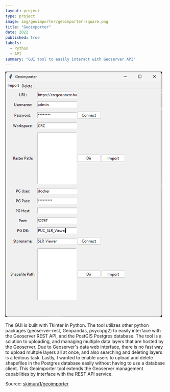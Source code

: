 ```yaml
---
layout: project
type: project
image: img/geoimporter/geoimporter-square.png
title: "Geoimporter"
date: 2022
published: true
labels:
  - Python
  - API
summary: "GUI tool to easily interact with Geoserver API"
---
```


<img class="img-fluid" src="../img/geoimporter/geoimporter_screenshot.png">

The GUI is built with Tkinter in Python. The tool utilizes other python
packages (geoserver-rest, Geopandas, psycopg2) to easily interface with the
Geoserver REST API, and the PostGIS Postgres database. The tool is a solution
to uploading, and managing multiple data layers that are hosted by the
Geoserver. Due to Geoserver's data web interface, there is no fast way to
upload multple layers all at once, and also searching and deleting layers is a
tedious task. Lastly, I wanted to enable users to upload and delete shapefiles
in the Postgres database easily without having to use a database client. This
Geoimporter tool extends the Geoserver management capabilities by interface
with the REST API service.

Source: <a href="https://github.com/skimura1/geoimporter"><i class="large github icon "></i>skimura1/geoimporter</a>
